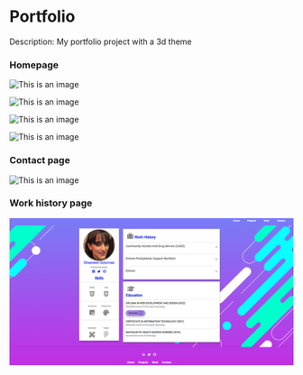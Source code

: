 # Portfolio

Description:
My portfolio project with a 3d theme

### **Homepage**
![This is an image](https://github.com/codercat123/portfolio/blob/main/Readme-assets/homepage%20-%20prototype.png)

![This is an image](https://github.com/codercat123/portfolio/blob/main/Readme-assets/tech%20skills%20-%20prototype.png)

![This is an image](https://github.com/codercat123/portfolio/blob/main/Readme-assets/soft%20skills%20-%20prototype.png)

![This is an image](https://github.com/codercat123/portfolio/blob/main/Readme-assets/get%20in%20touch%20-%20prototype.png)


### **Contact page**
![This is an image](https://github.com/codercat123/portfolio/blob/main/Readme-assets/contact%20pg%20-%20prototype.png)


### **Work history page**
![This is an image](https://github.com/codercat123/portfolio/blob/main/Readme-assets/work-history.PNG)










